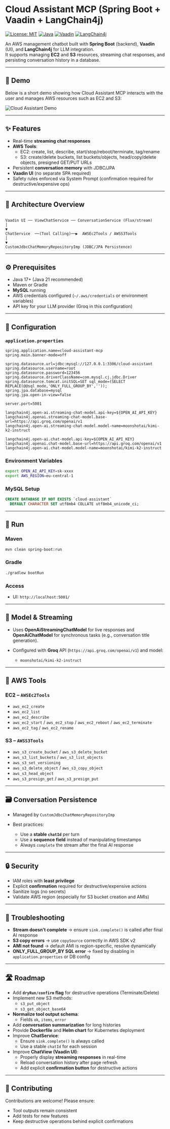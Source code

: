 # Cloud Assistant MCP (Spring Boot + Vaadin + LangChain4j)

[![License: MIT](https://img.shields.io/badge/License-MIT-yellow.svg)](LICENSE)
[![Java](https://img.shields.io/badge/Java-17%2B-blue)](https://openjdk.org/projects/jdk/17/)
[![Vaadin](https://img.shields.io/badge/UI-Vaadin-00b4f0)](https://vaadin.com/)
[![LangChain4j](https://img.shields.io/badge/LLM-LangChain4j-green)](https://github.com/langchain4j/langchain4j)

An AWS management chatbot built with **Spring Boot** (backend), **Vaadin** (UI), and **LangChain4j** for LLM integration.  
It supports managing **EC2** and **S3** resources, streaming chat responses, and persisting conversation history in a database.

---

## 🎥 Demo

Below is a short demo showing how Cloud Assistant MCP interacts with the user and manages AWS resources such as EC2 and S3:

![Cloud Assistant Demo](docs/demo.gif)

---

## ✨ Features
- Real-time **streaming chat responses**
- **AWS Tools**:
  - EC2: create, list, describe, start/stop/reboot/terminate, tag/rename
  - S3: create/delete buckets, list buckets/objects, head/copy/delete objects, presigned GET/PUT URLs
- Persistent **conversation memory** with JDBC/JPA
- **Vaadin UI** (no separate SPA required)
- Safety rules enforced via System Prompt (confirmation required for destructive/expensive ops)

---

## 🧱 Architecture Overview

```

Vaadin UI ── ViewChatService ── ConversationService (Flux/stream)
│
▼
ChatService  ──(Tool Calling)──▶  AWSEc2Tools / AWSS3Tools
│
▼
CustomJdbcChatMemoryRepositoryImp (JDBC/JPA Persistence)

````

---

## ⚙️ Prerequisites
- Java 17+ (Java 21 recommended)
- Maven or Gradle
- **MySQL** running
- AWS credentials configured (`~/.aws/credentials` or environment variables)
- API key for your LLM provider (Groq in this configuration)

---

## 🔐 Configuration

### `application.properties`
```properties
spring.application.name=cloud-assistant-mcp
spring.main.banner-mode=off

spring.datasource.url=jdbc:mysql://127.0.0.1:3306/cloud-assistant
spring.datasource.username=root
spring.datasource.password=123456
spring.datasource.driverClassName=com.mysql.cj.jdbc.Driver
spring.datasource.tomcat.initSQL=SET sql_mode=(SELECT REPLACE(@@sql_mode,'ONLY_FULL_GROUP_BY',''));
spring.jpa.database=mysql
spring.jpa.open-in-view=false

server.port=5001

langchain4j.open-ai.streaming-chat-model.api-key=${OPEN_AI_API_KEY}
langchain4j.openai.streaming-chat-model.base-url=https://api.groq.com/openai/v1
langchain4j.open-ai.streaming-chat-model.model-name=moonshotai/kimi-k2-instruct

langchain4j.open-ai.chat-model.api-key=${OPEN_AI_API_KEY}
langchain4j.openai.chat-model.base-url=https://api.groq.com/openai/v1
langchain4j.open-ai.chat-model.model-name=moonshotai/kimi-k2-instruct
````

### Environment Variables

```bash
export OPEN_AI_API_KEY=sk-xxxx
export AWS_REGION=eu-central-1
```

### MySQL Setup

```sql
CREATE DATABASE IF NOT EXISTS `cloud-assistant`
  DEFAULT CHARACTER SET utf8mb4 COLLATE utf8mb4_unicode_ci;
```

---

## 🚀 Run

### Maven

```bash
mvn clean spring-boot:run
```

### Gradle

```bash
./gradlew bootRun
```

### Access

* UI: `http://localhost:5001/`

---

## 🧠 Model & Streaming

* Uses **OpenAiStreamingChatModel** for live responses and **OpenAiChatModel** for synchronous tasks (e.g., conversation title generation).
* Configured with **Groq** API (`https://api.groq.com/openai/v1`) and model:

  * `moonshotai/kimi-k2-instruct`

---

## 🧰 AWS Tools

### EC2 – `AWSEc2Tools`

* `aws_ec2_create`
* `aws_ec2_list`
* `aws_ec2_describe`
* `aws_ec2_start` / `aws_ec2_stop` / `aws_ec2_reboot` / `aws_ec2_terminate`
* `aws_ec2_tag` / `aws_ec2_rename`

### S3 – `AWSS3Tools`

* `aws_s3_create_bucket` / `aws_s3_delete_bucket`
* `aws_s3_list_buckets` / `aws_s3_list_objects`
* `aws_s3_set_versioning`
* `aws_s3_delete_object` / `aws_s3_copy_object`
* `aws_s3_head_object`
* `aws_s3_presign_get` / `aws_s3_presign_put`

---

## 🗃️ Conversation Persistence

* Managed by `CustomJdbcChatMemoryRepositoryImp`
* Best practices:

  * Use a **stable `chatId`** per turn
  * Use a **sequence field** instead of manipulating timestamps
  * Always `complete` the stream after the final AI response

---

## 🔒 Security

* IAM roles with **least privilege**
* Explicit **confirmation** required for destructive/expensive actions
* Sanitize logs (no secrets)
* Validate AWS region (especially for S3 bucket creation and AMIs)

---

## 🧪 Troubleshooting

* **Stream doesn’t complete** → ensure `sink.complete()` is called after final AI response
* **S3 copy errors** → use `copySource` correctly in AWS SDK v2
* **AMI not found** → default AMI is region-specific, resolve dynamically
* **ONLY\_FULL\_GROUP\_BY SQL error** → fixed by disabling in `application.properties` or DB config

---


## 🛣️ Roadmap

- Add **`dryRun/confirm` flag** for destructive operations (Terminate/Delete)
- Implement new S3 methods:
  - `s3_put_object`
  - `s3_get_object_base64`
- **Normalize tool output schema**:
  - Fields `ok`, `items`, `error`
- Add **conversation summarization** for long histories
- Provide **Dockerfile** and **Helm chart** for Kubernetes deployment
- Improve **ChatService**:
  - Ensure `sink.complete()` is always called
  - Use a stable `chatId` for each session
- Improve **ChatView (Vaadin UI)**:
  - Properly display **streaming responses** in real-time
  - Reload conversation history after page refresh
  - Add explicit **confirmation button** for destructive actions


---

## 🙌 Contributing

Contributions are welcome! Please ensure:

* Tool outputs remain consistent
* Add tests for new features
* Keep destructive operations behind explicit confirmations
